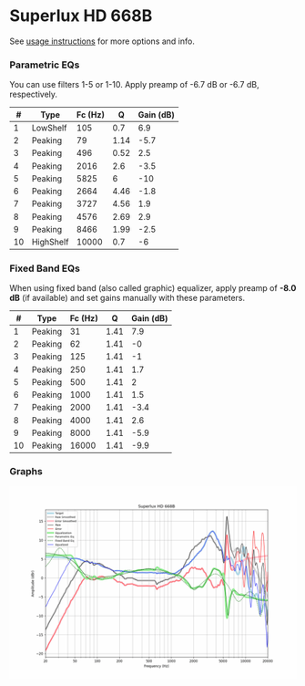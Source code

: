 # Superlux HD 668B
See [usage instructions](https://github.com/jaakkopasanen/AutoEq#usage) for more options and info.

### Parametric EQs
You can use filters 1-5 or 1-10. Apply preamp of -6.7 dB or -6.7 dB, respectively.

|   # | Type      |   Fc (Hz) |    Q |   Gain (dB) |
|-----|-----------|-----------|------|-------------|
|   1 | LowShelf  |       105 | 0.7  |         6.9 |
|   2 | Peaking   |        79 | 1.14 |        -5.7 |
|   3 | Peaking   |       496 | 0.52 |         2.5 |
|   4 | Peaking   |      2016 | 2.6  |        -3.5 |
|   5 | Peaking   |      5825 | 6    |       -10   |
|   6 | Peaking   |      2664 | 4.46 |        -1.8 |
|   7 | Peaking   |      3727 | 4.56 |         1.9 |
|   8 | Peaking   |      4576 | 2.69 |         2.9 |
|   9 | Peaking   |      8466 | 1.99 |        -2.5 |
|  10 | HighShelf |     10000 | 0.7  |        -6   |

### Fixed Band EQs
When using fixed band (also called graphic) equalizer, apply preamp of **-8.0 dB** (if available) and set gains manually with these parameters.

|   # | Type    |   Fc (Hz) |    Q |   Gain (dB) |
|-----|---------|-----------|------|-------------|
|   1 | Peaking |        31 | 1.41 |         7.9 |
|   2 | Peaking |        62 | 1.41 |        -0   |
|   3 | Peaking |       125 | 1.41 |        -1   |
|   4 | Peaking |       250 | 1.41 |         1.7 |
|   5 | Peaking |       500 | 1.41 |         2   |
|   6 | Peaking |      1000 | 1.41 |         1.5 |
|   7 | Peaking |      2000 | 1.41 |        -3.4 |
|   8 | Peaking |      4000 | 1.41 |         2.6 |
|   9 | Peaking |      8000 | 1.41 |        -5.9 |
|  10 | Peaking |     16000 | 1.41 |        -9.9 |

### Graphs
![](./Superlux%20HD%20668B.png)
